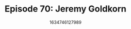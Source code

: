 ---
templateKey: podcast-episode
public: true
url: podcast/episode-70-jeremy-goldkorn
title: "Episode 70: Jeremy Goldkorn"
description: Host Derek E Silva joins Jeremy Goldkorn, the editor-in-chief of SupChina, a New York-based, China-focused, news, information, and business services platform. They take a deep dive into China’s regulatory reform, the recent ban on crypto, and the complicated truth about their social credit system.
date: 1634746127989
featuredimage: /img/podcast/P8PGuestCard_JeremyGoldkorn.jpg
socialimage: https://www.orchid.com/img/podcast/P8PEpisode_JeremyGoldkorn.png
platformurls:
 - https://podcasts.apple.com/us/podcast/chinas-social-credit-system-and-ban-on-crypto-with/id1516705670?i=1000539194304
 - https://open.spotify.com/episode/3GuG8O4MOESmwwzzTCUcNp
 - https://podcasts.google.com/feed/aHR0cHM6Ly9mb2xsb3d0aGV3aGl0ZXJhYmJpdC5saWJzeW4uY29tL3Jzcw/episode/M2M5OTc4ZTktYTIxOS00MDlhLThhYmEtMjY4MTNlYzFiOTNh
 - https://tunein.com/podcasts/Technology-Podcasts/Follow-the-White-Rabbit-p1330281/?topicId=167081343
 - https://castbox.fm/episode/China's-Social-Credit-System-and-Ban-on-Crypto-with-Jeremy-Goldkorn-id2954358-id434483706?country=us
---